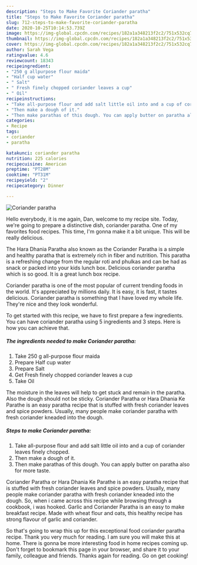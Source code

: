 ```yaml
---
description: "Steps to Make Favorite Coriander paratha"
title: "Steps to Make Favorite Coriander paratha"
slug: 712-steps-to-make-favorite-coriander-paratha
date: 2020-10-25T10:14:53.739Z
image: https://img-global.cpcdn.com/recipes/182a1a348213f2c2/751x532cq70/coriander-paratha-recipe-main-photo.jpg
thumbnail: https://img-global.cpcdn.com/recipes/182a1a348213f2c2/751x532cq70/coriander-paratha-recipe-main-photo.jpg
cover: https://img-global.cpcdn.com/recipes/182a1a348213f2c2/751x532cq70/coriander-paratha-recipe-main-photo.jpg
author: Sarah Vega
ratingvalue: 4.6
reviewcount: 18343
recipeingredient:
- "250 g allpurpose flour maida"
- "Half cup water"
- " Salt"
- " Fresh finely chopped coriander leaves a cup"
- " Oil"
recipeinstructions:
- "Take all-purpose flour and add salt little oil into and a cup of coriander leaves finely chopped."
- "Then make a dough of it."
- "Then make parathas of this dough. You can apply butter on paratha also for more taste."
categories:
- Recipe
tags:
- coriander
- paratha

katakunci: coriander paratha 
nutrition: 225 calories
recipecuisine: American
preptime: "PT28M"
cooktime: "PT31M"
recipeyield: "2"
recipecategory: Dinner

---
```



![Coriander paratha](https://img-global.cpcdn.com/recipes/182a1a348213f2c2/751x532cq70/coriander-paratha-recipe-main-photo.jpg)

Hello everybody, it is me again, Dan, welcome to my recipe site. Today, we're going to prepare a distinctive dish, coriander paratha. One of my favorites food recipes. This time, I'm gonna make it a bit unique. This will be really delicious.

The Hara Dhania Paratha also known as the Coriander Paratha is a simple and healthy paratha that is extremely rich in fiber and nutrition. This paratha is a refreshing change from the regular roti and phulkas and can be had as snack or packed into your kids lunch box. Delicious coriander paratha which is so good. It is a great lunch box recipe.

Coriander paratha is one of the most popular of current trending foods in the world. It's appreciated by millions daily. It is easy, it is fast, it tastes delicious. Coriander paratha is something that I have loved my whole life. They're nice and they look wonderful.


To get started with this recipe, we have to first prepare a few ingredients. You can have coriander paratha using 5 ingredients and 3 steps. Here is how you can achieve that.

<!--inarticleads1-->

##### The ingredients needed to make Coriander paratha:

1. Take 250 g all-purpose flour maida
1. Prepare Half cup water
1. Prepare  Salt
1. Get  Fresh finely chopped coriander leaves a cup
1. Take  Oil


The moisture in the leaves will help to get stuck and remain in the paratha. Also the dough should not be sticky. Coriander Paratha or Hara Dhania Ke Parathe is an easy paratha recipe that is stuffed with fresh coriander leaves and spice powders. Usually, many people make coriander paratha with fresh coriander kneaded into the dough. 

<!--inarticleads2-->

##### Steps to make Coriander paratha:

1. Take all-purpose flour and add salt little oil into and a cup of coriander leaves finely chopped.
1. Then make a dough of it.
1. Then make parathas of this dough. You can apply butter on paratha also for more taste.


Coriander Paratha or Hara Dhania Ke Parathe is an easy paratha recipe that is stuffed with fresh coriander leaves and spice powders. Usually, many people make coriander paratha with fresh coriander kneaded into the dough. So, when i came across this recipe while browsing through a cookbook, i was hooked. Garlic and Coriander Paratha is an easy to make breakfast recipe. Made with wheat flour and oats, this healthy recipe has strong flavour of garlic and coriander. 

So that's going to wrap this up for this exceptional food coriander paratha recipe. Thank you very much for reading. I am sure you will make this at home. There is gonna be more interesting food in home recipes coming up. Don't forget to bookmark this page in your browser, and share it to your family, colleague and friends. Thanks again for reading. Go on get cooking!
